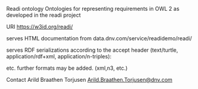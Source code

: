 Readi ontology 
Ontologies for representing requirements in OWL 2 as developed in the readi project 

URI  https://w3id.org/readi/

serves HTML documentation  from  data.dnv.com/service/readidemo/readi/

serves RDF serializations according to the accept header (text/turtle, application/rdf+xml, application/n-triples):

etc. further formats may be added. (xml,n3, etc.) 

Contact
Arild Braathen Torjusen  Arild.Braathen.Torjusen@dnv.com







